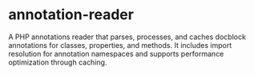 # annotation-reader
A PHP annotations reader that parses, processes, and caches docblock annotations for classes, properties, and methods. It includes import resolution for annotation namespaces and supports performance optimization through caching.
